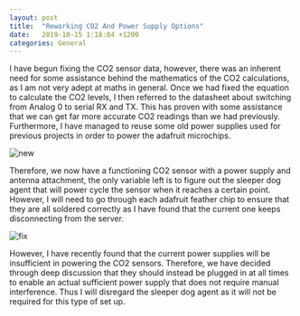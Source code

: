```yaml
---
layout: post
title:  "Reworking CO2 And Power Supply Options"
date:   2019-10-15 1:18:04 +1200
categories: General
---
```


I have begun fixing the CO2 sensor data, however, there was an inherent need for some assistance behind 
the mathematics of the CO2 calculations, as I am not very adept at maths in general. Once we had fixed the equation to calculate the CO2 levels, I then referred 
to the datasheet about switching from Analog 0 to serial RX and TX. This has proven with some assistance that we can get far more accurate CO2 readings 
than we had previously. Furthermore, I have managed to reuse some old power supplies used for previous projects in order to power the adafruit microchips. 

 <img src= "{{site.baseurl}}/assets/Images/newSupply.jpg" alt = "new">

Therefore, we now have a functioning CO2 sensor with a power supply and antenna attachment, the only variable left is to figure out the sleeper dog agent that will power 
cycle the sensor when it reaches a certain point. However, I will need to go through each adafruit feather chip to ensure that they are all soldered correctly as I have found 
that the current one keeps disconnecting from the server.

 <img src= "{{site.baseurl}}/assets/Images/fixedSupply.jpg" alt = "fix">


However, I have recently found that the current power supplies will be insufficient in powering the CO2 sensors. 
Therefore, we have decided through deep discussion that they should instead be plugged in at all times to enable an actual sufficient power 
supply that does not require manual interference. Thus I will disregard the sleeper dog agent as it will not be required for this type of set up.
